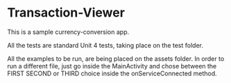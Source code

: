 # Transaction-Viewer
This is a sample currency-conversion app.

All the tests are standard Unit 4 tests, taking place on the test folder.

All the examples to be run, are being placed on the assets folder. In order to run a different file, just go inside the MainActivity and chose between the FIRST SECOND or THIRD choice inside the onServiceConnected method. 


